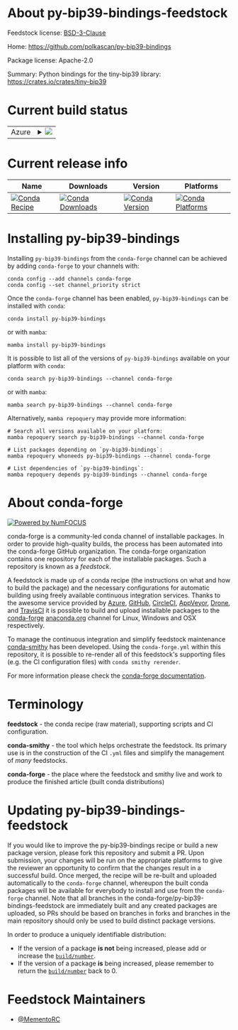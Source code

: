 About py-bip39-bindings-feedstock
=================================

Feedstock license: [BSD-3-Clause](https://github.com/conda-forge/py-bip39-bindings-feedstock/blob/main/LICENSE.txt)

Home: https://github.com/polkascan/py-bip39-bindings

Package license: Apache-2.0

Summary: Python bindings for the tiny-bip39 library: https://crates.io/crates/tiny-bip39

Current build status
====================


<table>
    
  <tr>
    <td>Azure</td>
    <td>
      <details>
        <summary>
          <a href="https://dev.azure.com/conda-forge/feedstock-builds/_build/latest?definitionId=20635&branchName=main">
            <img src="https://dev.azure.com/conda-forge/feedstock-builds/_apis/build/status/py-bip39-bindings-feedstock?branchName=main">
          </a>
        </summary>
        <table>
          <thead><tr><th>Variant</th><th>Status</th></tr></thead>
          <tbody><tr>
              <td>linux_64_python3.10.____cpython</td>
              <td>
                <a href="https://dev.azure.com/conda-forge/feedstock-builds/_build/latest?definitionId=20635&branchName=main">
                  <img src="https://dev.azure.com/conda-forge/feedstock-builds/_apis/build/status/py-bip39-bindings-feedstock?branchName=main&jobName=linux&configuration=linux%20linux_64_python3.10.____cpython" alt="variant">
                </a>
              </td>
            </tr><tr>
              <td>linux_64_python3.11.____cpython</td>
              <td>
                <a href="https://dev.azure.com/conda-forge/feedstock-builds/_build/latest?definitionId=20635&branchName=main">
                  <img src="https://dev.azure.com/conda-forge/feedstock-builds/_apis/build/status/py-bip39-bindings-feedstock?branchName=main&jobName=linux&configuration=linux%20linux_64_python3.11.____cpython" alt="variant">
                </a>
              </td>
            </tr><tr>
              <td>linux_64_python3.8.____cpython</td>
              <td>
                <a href="https://dev.azure.com/conda-forge/feedstock-builds/_build/latest?definitionId=20635&branchName=main">
                  <img src="https://dev.azure.com/conda-forge/feedstock-builds/_apis/build/status/py-bip39-bindings-feedstock?branchName=main&jobName=linux&configuration=linux%20linux_64_python3.8.____cpython" alt="variant">
                </a>
              </td>
            </tr><tr>
              <td>linux_64_python3.9.____cpython</td>
              <td>
                <a href="https://dev.azure.com/conda-forge/feedstock-builds/_build/latest?definitionId=20635&branchName=main">
                  <img src="https://dev.azure.com/conda-forge/feedstock-builds/_apis/build/status/py-bip39-bindings-feedstock?branchName=main&jobName=linux&configuration=linux%20linux_64_python3.9.____cpython" alt="variant">
                </a>
              </td>
            </tr><tr>
              <td>osx_64_python3.10.____cpython</td>
              <td>
                <a href="https://dev.azure.com/conda-forge/feedstock-builds/_build/latest?definitionId=20635&branchName=main">
                  <img src="https://dev.azure.com/conda-forge/feedstock-builds/_apis/build/status/py-bip39-bindings-feedstock?branchName=main&jobName=osx&configuration=osx%20osx_64_python3.10.____cpython" alt="variant">
                </a>
              </td>
            </tr><tr>
              <td>osx_64_python3.11.____cpython</td>
              <td>
                <a href="https://dev.azure.com/conda-forge/feedstock-builds/_build/latest?definitionId=20635&branchName=main">
                  <img src="https://dev.azure.com/conda-forge/feedstock-builds/_apis/build/status/py-bip39-bindings-feedstock?branchName=main&jobName=osx&configuration=osx%20osx_64_python3.11.____cpython" alt="variant">
                </a>
              </td>
            </tr><tr>
              <td>osx_64_python3.8.____cpython</td>
              <td>
                <a href="https://dev.azure.com/conda-forge/feedstock-builds/_build/latest?definitionId=20635&branchName=main">
                  <img src="https://dev.azure.com/conda-forge/feedstock-builds/_apis/build/status/py-bip39-bindings-feedstock?branchName=main&jobName=osx&configuration=osx%20osx_64_python3.8.____cpython" alt="variant">
                </a>
              </td>
            </tr><tr>
              <td>osx_64_python3.9.____cpython</td>
              <td>
                <a href="https://dev.azure.com/conda-forge/feedstock-builds/_build/latest?definitionId=20635&branchName=main">
                  <img src="https://dev.azure.com/conda-forge/feedstock-builds/_apis/build/status/py-bip39-bindings-feedstock?branchName=main&jobName=osx&configuration=osx%20osx_64_python3.9.____cpython" alt="variant">
                </a>
              </td>
            </tr><tr>
              <td>win_64_python3.10.____cpython</td>
              <td>
                <a href="https://dev.azure.com/conda-forge/feedstock-builds/_build/latest?definitionId=20635&branchName=main">
                  <img src="https://dev.azure.com/conda-forge/feedstock-builds/_apis/build/status/py-bip39-bindings-feedstock?branchName=main&jobName=win&configuration=win%20win_64_python3.10.____cpython" alt="variant">
                </a>
              </td>
            </tr><tr>
              <td>win_64_python3.11.____cpython</td>
              <td>
                <a href="https://dev.azure.com/conda-forge/feedstock-builds/_build/latest?definitionId=20635&branchName=main">
                  <img src="https://dev.azure.com/conda-forge/feedstock-builds/_apis/build/status/py-bip39-bindings-feedstock?branchName=main&jobName=win&configuration=win%20win_64_python3.11.____cpython" alt="variant">
                </a>
              </td>
            </tr><tr>
              <td>win_64_python3.8.____cpython</td>
              <td>
                <a href="https://dev.azure.com/conda-forge/feedstock-builds/_build/latest?definitionId=20635&branchName=main">
                  <img src="https://dev.azure.com/conda-forge/feedstock-builds/_apis/build/status/py-bip39-bindings-feedstock?branchName=main&jobName=win&configuration=win%20win_64_python3.8.____cpython" alt="variant">
                </a>
              </td>
            </tr><tr>
              <td>win_64_python3.9.____cpython</td>
              <td>
                <a href="https://dev.azure.com/conda-forge/feedstock-builds/_build/latest?definitionId=20635&branchName=main">
                  <img src="https://dev.azure.com/conda-forge/feedstock-builds/_apis/build/status/py-bip39-bindings-feedstock?branchName=main&jobName=win&configuration=win%20win_64_python3.9.____cpython" alt="variant">
                </a>
              </td>
            </tr>
          </tbody>
        </table>
      </details>
    </td>
  </tr>
</table>

Current release info
====================

| Name | Downloads | Version | Platforms |
| --- | --- | --- | --- |
| [![Conda Recipe](https://img.shields.io/badge/recipe-py--bip39--bindings-green.svg)](https://anaconda.org/conda-forge/py-bip39-bindings) | [![Conda Downloads](https://img.shields.io/conda/dn/conda-forge/py-bip39-bindings.svg)](https://anaconda.org/conda-forge/py-bip39-bindings) | [![Conda Version](https://img.shields.io/conda/vn/conda-forge/py-bip39-bindings.svg)](https://anaconda.org/conda-forge/py-bip39-bindings) | [![Conda Platforms](https://img.shields.io/conda/pn/conda-forge/py-bip39-bindings.svg)](https://anaconda.org/conda-forge/py-bip39-bindings) |

Installing py-bip39-bindings
============================

Installing `py-bip39-bindings` from the `conda-forge` channel can be achieved by adding `conda-forge` to your channels with:

```
conda config --add channels conda-forge
conda config --set channel_priority strict
```

Once the `conda-forge` channel has been enabled, `py-bip39-bindings` can be installed with `conda`:

```
conda install py-bip39-bindings
```

or with `mamba`:

```
mamba install py-bip39-bindings
```

It is possible to list all of the versions of `py-bip39-bindings` available on your platform with `conda`:

```
conda search py-bip39-bindings --channel conda-forge
```

or with `mamba`:

```
mamba search py-bip39-bindings --channel conda-forge
```

Alternatively, `mamba repoquery` may provide more information:

```
# Search all versions available on your platform:
mamba repoquery search py-bip39-bindings --channel conda-forge

# List packages depending on `py-bip39-bindings`:
mamba repoquery whoneeds py-bip39-bindings --channel conda-forge

# List dependencies of `py-bip39-bindings`:
mamba repoquery depends py-bip39-bindings --channel conda-forge
```


About conda-forge
=================

[![Powered by
NumFOCUS](https://img.shields.io/badge/powered%20by-NumFOCUS-orange.svg?style=flat&colorA=E1523D&colorB=007D8A)](https://numfocus.org)

conda-forge is a community-led conda channel of installable packages.
In order to provide high-quality builds, the process has been automated into the
conda-forge GitHub organization. The conda-forge organization contains one repository
for each of the installable packages. Such a repository is known as a *feedstock*.

A feedstock is made up of a conda recipe (the instructions on what and how to build
the package) and the necessary configurations for automatic building using freely
available continuous integration services. Thanks to the awesome service provided by
[Azure](https://azure.microsoft.com/en-us/services/devops/), [GitHub](https://github.com/),
[CircleCI](https://circleci.com/), [AppVeyor](https://www.appveyor.com/),
[Drone](https://cloud.drone.io/welcome), and [TravisCI](https://travis-ci.com/)
it is possible to build and upload installable packages to the
[conda-forge](https://anaconda.org/conda-forge) [anaconda.org](https://anaconda.org/)
channel for Linux, Windows and OSX respectively.

To manage the continuous integration and simplify feedstock maintenance
[conda-smithy](https://github.com/conda-forge/conda-smithy) has been developed.
Using the ``conda-forge.yml`` within this repository, it is possible to re-render all of
this feedstock's supporting files (e.g. the CI configuration files) with ``conda smithy rerender``.

For more information please check the [conda-forge documentation](https://conda-forge.org/docs/).

Terminology
===========

**feedstock** - the conda recipe (raw material), supporting scripts and CI configuration.

**conda-smithy** - the tool which helps orchestrate the feedstock.
                   Its primary use is in the construction of the CI ``.yml`` files
                   and simplify the management of *many* feedstocks.

**conda-forge** - the place where the feedstock and smithy live and work to
                  produce the finished article (built conda distributions)


Updating py-bip39-bindings-feedstock
====================================

If you would like to improve the py-bip39-bindings recipe or build a new
package version, please fork this repository and submit a PR. Upon submission,
your changes will be run on the appropriate platforms to give the reviewer an
opportunity to confirm that the changes result in a successful build. Once
merged, the recipe will be re-built and uploaded automatically to the
`conda-forge` channel, whereupon the built conda packages will be available for
everybody to install and use from the `conda-forge` channel.
Note that all branches in the conda-forge/py-bip39-bindings-feedstock are
immediately built and any created packages are uploaded, so PRs should be based
on branches in forks and branches in the main repository should only be used to
build distinct package versions.

In order to produce a uniquely identifiable distribution:
 * If the version of a package **is not** being increased, please add or increase
   the [``build/number``](https://docs.conda.io/projects/conda-build/en/latest/resources/define-metadata.html#build-number-and-string).
 * If the version of a package **is** being increased, please remember to return
   the [``build/number``](https://docs.conda.io/projects/conda-build/en/latest/resources/define-metadata.html#build-number-and-string)
   back to 0.

Feedstock Maintainers
=====================

* [@MementoRC](https://github.com/MementoRC/)

